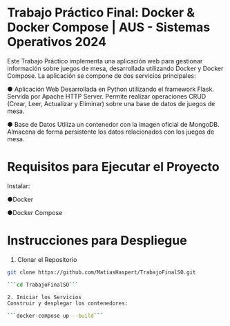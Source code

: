 # Trabajo Práctico Final: Docker & Docker Compose | AUS - Sistemas Operativos 2024
Este Trabajo Práctico implementa una aplicación web para gestionar información sobre juegos de mesa, desarrollada utilizando Docker y Docker Compose. La aplicación se compone de dos servicios principales:

● Aplicación Web
Desarrollada en Python utilizando el framework Flask.
Servida por Apache HTTP Server.
Permite realizar operaciones CRUD (Crear, Leer, Actualizar y Eliminar) sobre una base de datos de juegos de mesa.

● Base de Datos
Utiliza un contenedor con la imagen oficial de MongoDB.
Almacena de forma persistente los datos relacionados con los juegos de mesa.

# Requisitos para Ejecutar el Proyecto
Instalar:

●Docker

●Docker Compose

# Instrucciones para Despliegue
1. Clonar el Repositorio

```bash
git clone https://github.com/MatiasHaspert/TrabajoFinalSO.git

```cd TrabajoFinalSO```

2. Iniciar los Servicios
Construir y desplegar los contenedores:

```docker-compose up --build```
